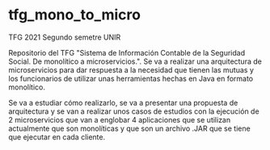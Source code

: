 # tfg_mono_to_micro

TFG 2021 Segundo semetre UNIR

Repositorio del TFG "Sistema de Información Contable de la Seguridad Social. De monolítico a microservicios.".
Se va a realizar una arquitectura de microservicios para dar respuesta a la necesidad que tienen las mutuas y los funcionarios de utilizar unas herramientas hechas en Java en formato monolítico.

Se va a estudiar cómo realizarlo, se va a presentar una propuesta de arquitectura y se van a realizar unos casos de estudios con la ejecución de 2 microservicios que van a englobar 4 aplicaciones que se utilizan actualmente que son monolíticas y que son un archivo .JAR que se tiene que ejecutar en cada cliente.
